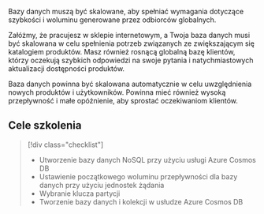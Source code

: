 Bazy danych muszą być skalowane, aby spełniać wymagania dotyczące szybkości i woluminu generowane przez odbiorców globalnych.

Załóżmy, że pracujesz w sklepie internetowym, a Twoja baza danych musi być skalowana w celu spełnienia potrzeb związanych ze zwiększającym się katalogiem produktów. Masz również rosnącą globalną bazę klientów, którzy oczekują szybkich odpowiedzi na swoje pytania i natychmiastowych aktualizacji dostępności produktów.

Baza danych powinna być skalowana automatycznie w celu uwzględnienia nowych produktów i użytkowników. Powinna mieć również wysoką przepływność i małe opóźnienie, aby sprostać oczekiwaniom klientów.

## <a name="learning-objectives"></a>Cele szkolenia
> [!div class="checklist"]
> * Utworzenie bazy danych NoSQL przy użyciu usługi Azure Cosmos DB
> * Ustawienie początkowego woluminu przepływności dla bazy danych przy użyciu jednostek żądania
> * Wybranie klucza partycji
> * Tworzenie bazy danych i kolekcji w usłudze Azure Cosmos DB
